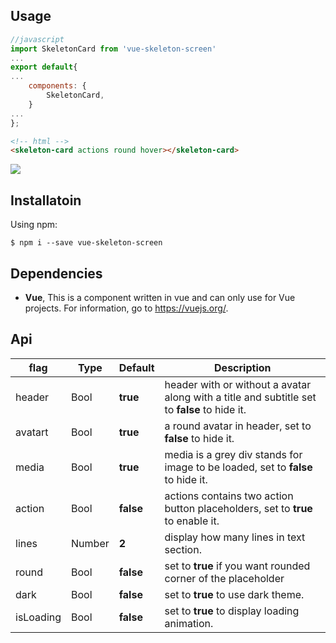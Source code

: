 ## Usage

```javascript
//javascript
import SkeletonCard from 'vue-skeleton-screen'
...
export default{
...
	components: {
    	SkeletonCard,
	}
...
};
```



```html
<!-- html -->
<skeleton-card actions round hover></skeleton-card>
```

<img src="https://media.giphy.com/media/VzetAs00R58i7KxaJc/giphy.gif">


## Installatoin

Using npm:

```shell
$ npm i --save vue-skeleton-screen
```

## Dependencies

- **Vue**, This is a component written in vue and can only use for Vue projects. For information, go to https://vuejs.org/.

## Api

| flag      | Type   | Default   | Description                                                  |
| --------- | ------ | --------- | ------------------------------------------------------------ |
| header    | Bool   | **true**  | header with or without a avatar along with a title and subtitle set to **false** to hide it. |
| avatart   | Bool   | **true**  | a round avatar in header, set to **false** to hide it.       |
| media     | Bool   | **true**  | media is a grey div stands for image to be loaded, set to **false** to hide it. |
| action    | Bool   | **false** | actions contains two action button placeholders, set to **true** to enable it. |
| lines     | Number | **2**     | display how many lines in text section.                      |
| round     | Bool   | **false** | set to **true** if you want rounded corner of the placeholder |
| dark      | Bool   | **false** | set to **true** to use dark theme.                           |
| isLoading | Bool   | **false** | set to **true** to display loading animation.                |

